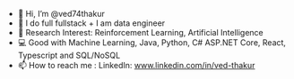 - 👋 Hi, I’m @ved74thakur
- 👀 I do full fullstack + I am data engineer
- 📖 Research Interest: Reinforcement Learning, Artificial Intelligence
- 💻 Good with Machine Learning, Java, Python, C# ASP.NET Core, React, Typescript and SQL/NoSQL
- 📫 How to reach me : LinkedIn: www.linkedin.com/in/ved-thakur

<!---
ved74thakur/ved74thakur is a ✨ special ✨ repository because its `README.md` (this file) appears on your GitHub profile.
You can click the Preview link to take a look at your changes.
--->
